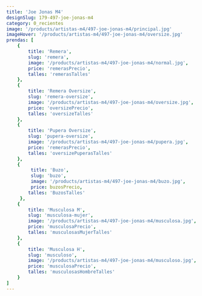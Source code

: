 ```yaml
---
title: 'Joe Jonas M4'
designSlug: 179-497-joe-jonas-m4
category: 0_recientes
image: '/products/artistas-m4/497-joe-jonas-m4/principal.jpg'
imageHover: '/products/artistas-m4/497-joe-jonas-m4/oversize.jpg'
prendas: [
    {   
        title: 'Remera',
        slug: 'remera',          
        image: '/products/artistas-m4/497-joe-jonas-m4/normal.jpg',
        price: 'remerasPrecio',
        talles: 'remerasTalles'
    },
    {
        title: 'Remera Oversize',
        slug: 'remera-oversize',
        image: '/products/artistas-m4/497-joe-jonas-m4/oversize.jpg',
        price: 'oversizePrecio',
        talles: 'oversizeTalles'
    },
    {
        title: 'Pupera Oversize',
        slug: 'pupera-oversize',
        image: '/products/artistas-m4/497-joe-jonas-m4/pupera.jpg',
        price: 'remerasPrecio',
        talles: 'oversizePuperasTalles'
    },
    {
         title: 'Buzo',
         slug: 'buzo',
         image: '/products/artistas-m4/497-joe-jonas-m4/buzo.jpg',
         price: buzosPrecio,
        talles: 'BuzosTalles'
     },
    {
        title: 'Musculosa M',
        slug: 'musculosa-mujer',
        image: '/products/artistas-m4/497-joe-jonas-m4/musculosa.jpg',
        price: 'musculosaPrecio',
        talles: 'musculosasMujerTalles'
    },
    {
        title: 'Musculosa H',
        slug: 'musculoso',
        image: '/products/artistas-m4/497-joe-jonas-m4/musculoso.jpg',
        price: 'musculosaPrecio',
        talles: 'musculosasHombreTalles'
    }
]
---
```

